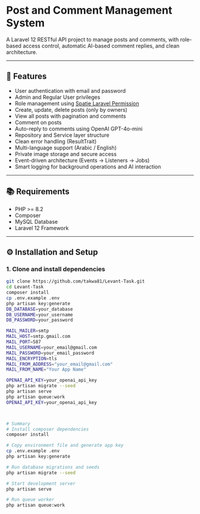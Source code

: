 # Post and Comment Management System

A Laravel 12 RESTful API project to manage posts and comments, with role-based access control, automatic AI-based comment replies, and clean architecture.

---

## 🚀 Features

- User authentication with email and password
- Admin and Regular User privileges
- Role management using [Spatie Laravel Permission](https://spatie.be/docs/laravel-permission)
- Create, update, delete posts (only by owners)
- View all posts with pagination and comments
- Comment on posts
- Auto-reply to comments using OpenAI GPT-4o-mini
- Repository and Service layer structure
- Clean error handling (ResultTrait)
- Multi-language support (Arabic / English)
- Private image storage and secure access
- Event-driven architecture (Events → Listeners → Jobs)
- Smart logging for background operations and AI interaction

---

## 📚 Requirements

- PHP >= 8.2
- Composer
- MySQL Database
- Laravel 12 Framework

---

## ⚙️ Installation and Setup

### 1. Clone and install dependencies

```bash
git clone https://github.com/takwa81/Levant-Task.git
cd Levant-Task
composer install
cp .env.example .env
php artisan key:generate
DB_DATABASE=your_database
DB_USERNAME=your_username
DB_PASSWORD=your_password

MAIL_MAILER=smtp
MAIL_HOST=smtp.gmail.com
MAIL_PORT=587
MAIL_USERNAME=your_email@gmail.com
MAIL_PASSWORD=your_email_password
MAIL_ENCRYPTION=tls
MAIL_FROM_ADDRESS="your_email@gmail.com"
MAIL_FROM_NAME="Your App Name"

OPENAI_API_KEY=your_openai_api_key
php artisan migrate --seed
php artisan serve
php artisan queue:work
OPENAI_API_KEY=your_openai_api_key



# Summary 
# Install composer dependencies
composer install

# Copy environment file and generate app key
cp .env.example .env
php artisan key:generate

# Run database migrations and seeds
php artisan migrate --seed

# Start development server
php artisan serve

# Run queue worker
php artisan queue:work

